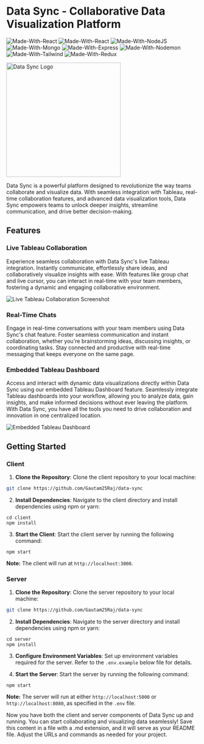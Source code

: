 # Data Sync - Collaborative Data Visualization Platform
![Made-With-React](https://img.shields.io/badge/MADE%20WITH-NEXT-000000.svg?colorA=111&style=for-the-badge&logoWidth=14&logo=nextdotjs)
![Made-With-React](https://img.shields.io/badge/MADE%20WITH-REACT-00caef.svg?colorA=222222&style=for-the-badge&logoWidth=14&logo=react)
![Made-With-NodeJS](https://img.shields.io/badge/MADE%20WITH-NODE-339933.svg?colorA=222222&style=for-the-badge&logoWidth=14&logo=Node.js)
![Made-With-Mongo](https://img.shields.io/badge/MADE%20WITH-MONGO-47A248.svg?colorA=222222&style=for-the-badge&logoWidth=14&logo=MongoDB)
![Made-With-Express](https://img.shields.io/badge/MADE%20WITH-EXPRESS-000000.svg?colorA=222222&style=for-the-badge&logoWidth=14&logo=Express)
![Made-With-Nodemon](https://img.shields.io/badge/MADE%20WITH-NODEMON-76D04B.svg?colorA=222222&style=for-the-badge&logoWidth=14&logo=Nodemon)
![Made-With-Tailwind](https://img.shields.io/badge/MADE%20WITH-TAILWIND-06B6D4.svg?colorA=222222&style=for-the-badge&logoWidth=14&logo=tailwindcss)
![Made-With-Redux](https://img.shields.io/badge/MADE%20WITH-REDUX-764ABC.svg?colorA=222222&style=for-the-badge&logoWidth=14&logo=Redux)

<img src="https://github.com/Gautam25Raj/data-sync/assets/63155224/89757cf4-da1a-46bc-b4ea-34648a917c4b" alt="Data Sync Logo" width="300" height="300">


Data Sync is a powerful platform designed to revolutionize the way teams collaborate and visualize data. With seamless integration with Tableau, real-time collaboration features, and advanced data visualization tools, Data Sync empowers teams to unlock deeper insights, streamline communication, and drive better decision-making.

## Features
### Live Tableau Collaboration
Experience seamless collaboration with Data Sync's live Tableau integration. Instantly communicate, effortlessly share ideas, and collaboratively visualize insights with ease. With features like group chat and live cursor, you can interact in real-time with your team members, fostering a dynamic and engaging collaborative environment.

<img src="https://github.com/Gautam25Raj/data-sync/assets/63155224/fe203418-c111-4bab-bfc0-4bcf66bc2762" alt="Live Tableau Collaboration Screenshot">

### Real-Time Chats
Engage in real-time conversations with your team members using Data Sync's chat feature. Foster seamless communication and instant collaboration, whether you're brainstorming ideas, discussing insights, or coordinating tasks. Stay connected and productive with real-time messaging that keeps everyone on the same page.


### Embedded Tableau Dashboard
Access and interact with dynamic data visualizations directly within Data Sync using our embedded Tableau Dashboard feature. Seamlessly integrate Tableau dashboards into your workflow, allowing you to analyze data, gain insights, and make informed decisions without ever leaving the platform. With Data Sync, you have all the tools you need to drive collaboration and innovation in one centralized location.

<img src="https://github.com/Gautam25Raj/data-sync/assets/63155224/a6505cd7-909b-463a-b406-cc8ab5306945" alt="Embedded Tableau Dashboard">

## Getting Started

### Client

1. **Clone the Repository**: Clone the client repository to your local machine:
```bash
git clone https://github.com/Gautam25Raj/data-sync
```

2. **Install Dependencies**: Navigate to the client directory and install dependencies using npm or yarn:
```
cd client
npm install
```

3. **Start the Client**: Start the client server by running the following command:
```
npm start
```
**Note:** The client will run at `http://localhost:3000`.

### Server

1. **Clone the Repository**: Clone the server repository to your local machine:
```bash
git clone https://github.com/Gautam25Raj/data-sync
```

2. **Install Dependencies**: Navigate to the server directory and install dependencies using npm or yarn:
```
cd server
npm install
```

3. **Configure Environment Variables**: Set up environment variables required for the server. Refer to the `.env.example` below file for details.

4. **Start the Server**: Start the server by running the following command:
```
npm start
```

**Note:** The server will run at either `http://localhost:5000` or `http://localhost:8080`, as specified in the `.env` file.

Now you have both the client and server components of Data Sync up and running. You can start collaborating and visualizing data seamlessly!
Save this content in a file with a .md extension, and it will serve as your README file. Adjust the URLs and commands as needed for your project.
